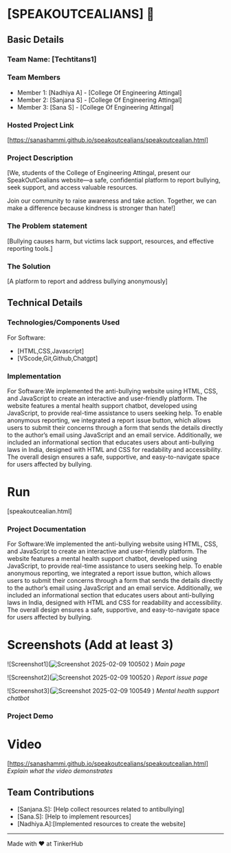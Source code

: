 # [SPEAKOUTCEALIANS] 🎯


## Basic Details
### Team Name: [Techtitans1]


### Team Members
- Member 1: [Nadhiya A] - [College Of Engineering Attingal]
- Member 2: [Sanjana S] - [College Of Engineering Attingal]
- Member 3: [Sana S] - [College Of Engineering Attingal]

### Hosted Project Link
[https://sanashammi.github.io/speakoutcealians/speakoutcealian.html]

### Project Description
[We, students of the College of Engineering Attingal, present our SpeakOutCealians website—a safe, confidential platform to report bullying, seek support, and access valuable resources.

Join our community to raise awareness and take action. Together, we can make a difference because kindness is stronger than hate!]

### The Problem statement
[Bullying causes harm, but victims lack support, resources, and effective reporting tools.]

### The Solution
[A platform to report and address bullying anonymously]

## Technical Details
### Technologies/Components Used
For Software:
- [HTML,CSS,Javascript]
- [VScode,Git,Github,Chatgpt]

### Implementation
For Software:We implemented the anti-bullying website using HTML, CSS, and JavaScript to create an interactive and user-friendly platform. The website features a mental health support chatbot, developed using JavaScript, to provide real-time assistance to users seeking help. To enable anonymous reporting, we integrated a report issue button, which allows users to submit their concerns through a form that sends the details directly to the author’s email using JavaScript and an email service. Additionally, we included an informational section that educates users about anti-bullying laws in India, designed with HTML and CSS for readability and accessibility. The overall design ensures a safe, supportive, and easy-to-navigate space for users affected by bullying.

# Run
[speakoutcealian.html]

### Project Documentation
For Software:We implemented the anti-bullying website using HTML, CSS, and JavaScript to create an interactive and user-friendly platform. The website features a mental health support chatbot, developed using JavaScript, to provide real-time assistance to users seeking help. To enable anonymous reporting, we integrated a report issue button, which allows users to submit their concerns through a form that sends the details directly to the author’s email using JavaScript and an email service. Additionally, we included an informational section that educates users about anti-bullying laws in India, designed with HTML and CSS for readability and accessibility. The overall design ensures a safe, supportive, and easy-to-navigate space for users affected by bullying.

# Screenshots (Add at least 3)
![Screenshot1](![Screenshot 2025-02-09 100502](https://github.com/user-attachments/assets/853a90aa-b602-4bab-9453-379fb19a31d6)
)
*Main page*

![Screenshot2](![Screenshot 2025-02-09 100520](https://github.com/user-attachments/assets/2c2e7441-0b87-497f-98b1-a00fbf49e8f0)
)
*Report issue page*

![Screenshot3](![Screenshot 2025-02-09 100549](https://github.com/user-attachments/assets/34b894c2-b6a2-4e0d-846b-7def8365f587)
)
*Mental health support chatbot*

### Project Demo
# Video
[https://sanashammi.github.io/speakoutcealians/speakoutcealian.html]
*Explain what the video demonstrates*

## Team Contributions
- [Sanjana.S]: [Help collect resources related to antibullying]
- [Sana.S]: [Help to implement resources]
- [Nadhiya.A]:[Implemented resources to create the website]

---
Made with ❤️ at TinkerHub
